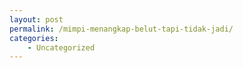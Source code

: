 ```yaml
---
layout: post
permalink: /mimpi-menangkap-belut-tapi-tidak-jadi/
categories:
    - Uncategorized
---
```


